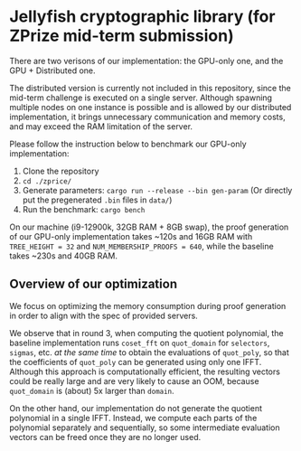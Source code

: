 # Jellyfish cryptographic library (for ZPrize mid-term submission)

There are two verisons of our implementation: the GPU-only one, and the GPU + Distributed one.

The distributed version is currently not included in this repository, since the mid-term challenge is executed on a single server. Although spawning multiple nodes on one instance is possible and is allowed by our distributed implementation, it brings unnecessary communication and memory costs, and may exceed the RAM limitation of the server.

Please follow the instruction below to benchmark our GPU-only implementation:

1. Clone the repository
2. `cd ./zprice/`
3. Generate parameters: `cargo run --release --bin gen-param` (Or directly put the pregenerated `.bin` files in `data/`)
4. Run the benchmark: `cargo bench`

On our machine (i9-12900k, 32GB RAM + 8GB swap), the proof generation of our GPU-only implementation takes ~120s and 16GB RAM with `TREE_HEIGHT = 32` and `NUM_MEMBERSHIP_PROOFS = 640`, while the baseline takes ~230s and 40GB RAM.

## Overview of our optimization

We focus on optimizing the memory consumption during proof generation in order to align with the spec of provided servers.

We observe that in round 3, when computing the quotient polynomial, the baseline implementation runs `coset_fft` on `quot_domain` for `selectors`, `sigmas`, etc. *at the same time* to obtain the evaluations of `quot_poly`, so that the coefficients of `quot_poly` can be generated using only one IFFT. Although this approach is computationally efficient, the resulting vectors could be really large and are very likely to cause an OOM, because `quot_domain` is (about) 5x larger than `domain`.

On the other hand, our implementation do not generate the quotient polynomial in a single IFFT. Instead, we compute each parts of the polynomial separately and sequentially, so some intermediate evaluation vectors can be freed once they are no longer used.
